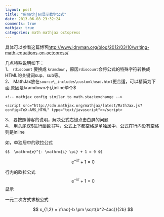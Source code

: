 ```yaml
---
layout: post
title: "用mathjax显示数学公式"
date: 2013-06-08 23:32:24
comments: true
mathjax: true
categories: math mathjax octopress
---
```


具体可以参看这篇博客<http://www.idryman.org/blog/2012/03/10/writing-math-equations-on-octopress/>

几点特殊说明如下：  
1、 `rdiscount` 要换成 `kramdown`，原因`rdiscount`会将公式的特殊字符转换成HTML的关键词sup、sub等。  
2、 MathJax放在`source\_includes\custom\head.html`更合适，可以精简为下面,原因是kramdown不认inline单个$  

<!--more-->

```
<!-- mathjax config similar to math.stackexchange -->  

<script src="http://cdn.mathjax.org/mathjax/latest/MathJax.js?config=TeX-AMS_HTML" type="text/javascript"></script>
```

3、 要按照博客的说明，解决公式右键点击白屏的问题  
4、 用头尾双$进行函数书写，公式上下都空格是单独居中，公式在行内没有空格则是inline

如，单独居中的欧拉公式

```
$$  \mathrm{e}^{- \mathrm{i} \pi} + 1 = 0 $$
```

$$  \mathrm{e}^{- \mathrm{i} \pi} + 1 = 0 $$

行内的欧拉公式$$  \mathrm{e}^{- \mathrm{i} \pi} + 1 = 0 $$显示

一元二次方式求根公式

$$ x_{1,2} = \frac{-b \pm \sqrt{b^2-4ac}}{2b} $$